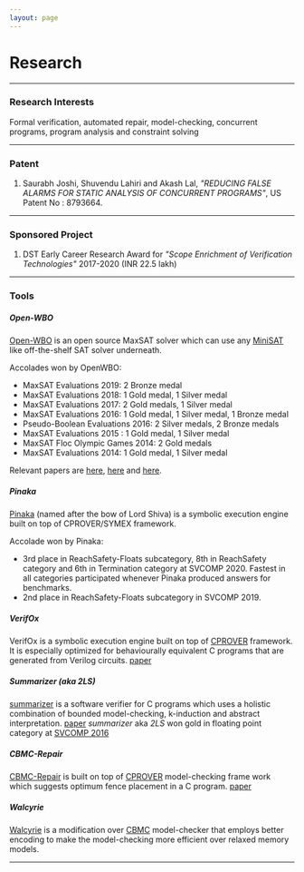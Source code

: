 ```yaml
---
layout: page
---
```


# Research

---


### Research Interests


Formal verification, automated repair, model-checking,
concurrent programs, program analysis and constraint solving


---


### Patent


1. Saurabh Joshi, Shuvendu Lahiri and Akash Lal, _"REDUCING FALSE ALARMS FOR STATIC ANALYSIS OF CONCURRENT PROGRAMS"_, US Patent No : 8793664.


---


### Sponsored Project

1. DST Early Career Research Award for _"Scope Enrichment of Verification Technologies"_ 2017-2020 (INR 22.5 lakh)

---


### Tools

##### **Open-WBO**



[Open-WBO](http://sat.inesc-id.pt/open-wbo/) is an open source MaxSAT solver which can use any [MiniSAT](http://www.minisat.se) like off-the-shelf SAT solver underneath.

Accolades won by OpenWBO:

* MaxSAT Evaluations 2019: 2 Bronze medal
* MaxSAT Evaluations 2018: 1 Gold medal, 1 Silver medal
* MaxSAT Evaluations 2017: 2 Gold medals, 1 Silver medal
* MaxSAT Evaluations 2016: 1 Gold medal, 1 Silver medal, 1 Bronze medal
* Pseudo-Boolean Evaluations 2016: 2 Silver medals, 2 Bronze medals
* MaxSAT Evaluations 2015 : 1 Gold medal, 1 Silver medal
* MaxSAT Floc Olympic Games 2014: 2 Gold medals
* MaxSAT Evaluations 2014: 1 Gold medal, 1 Silver medal

Relevant papers are  [here](http://arxiv.org/abs/1408.4628),  [here](https://arxiv.org/pdf/1507.05920.pdf) and [here](https://arxiv.org/pdf/1806.07164.pdf).

##### **Pinaka**

[Pinaka](https://github.com/sbjoshi/Pinaka) (named after the bow of Lord Shiva) is a symbolic execution engine built on top of  CPROVER/SYMEX framework.

Accolade won by Pinaka:
* 3rd place in ReachSafety-Floats subcategory, 8th in ReachSafety category and 6th in Termination category at SVCOMP 2020.  Fastest 
 in all categories participated  whenever Pinaka produced answers for benchmarks.
* 2nd place in ReachSafety-Floats subcategory in SVCOMP 2019.





##### **VerifOx**

VerifOx is a symbolic execution engine built on top of [CPROVER](http://www.cprover.org) framework. It is especially optimized
for behaviourally equivalent C programs that are generated from Verilog circuits. [paper](https://arxiv.org/pdf/1609.00169.pdf)

##### **Summarizer (aka 2LS)**


[summarizer](http://www.cprover.org/wiki/doku.php?id=2ls_for_program_analysis) is a software verifier for C programs which uses a holistic combination of bounded model-checking,
k-induction and abstract interpretation. [paper](http://arxiv.org/abs/1506.05671) 
*summarizer* aka *2LS* won gold in floating point category
at [SVCOMP 2016](http://sv-comp.sosy-lab.org/2016/results/results-verified/)


##### **CBMC-Repair**


[CBMC-Repair](http://www.cprover.org/glue) is built on top of [CPROVER](http://www.cprover.org) model-checking
frame work which suggests optimum fence placement in a C program. [paper](http://arxiv.org/abs/1407.7443)





##### **Walcyrie**



[Walcyrie](https://github.com/gan237/walcyrie) is a modification over [CBMC](http://www.cprover.org/cbmc) model-checker that employs better encoding to
make the model-checking more efficient over relaxed memory models.

---




